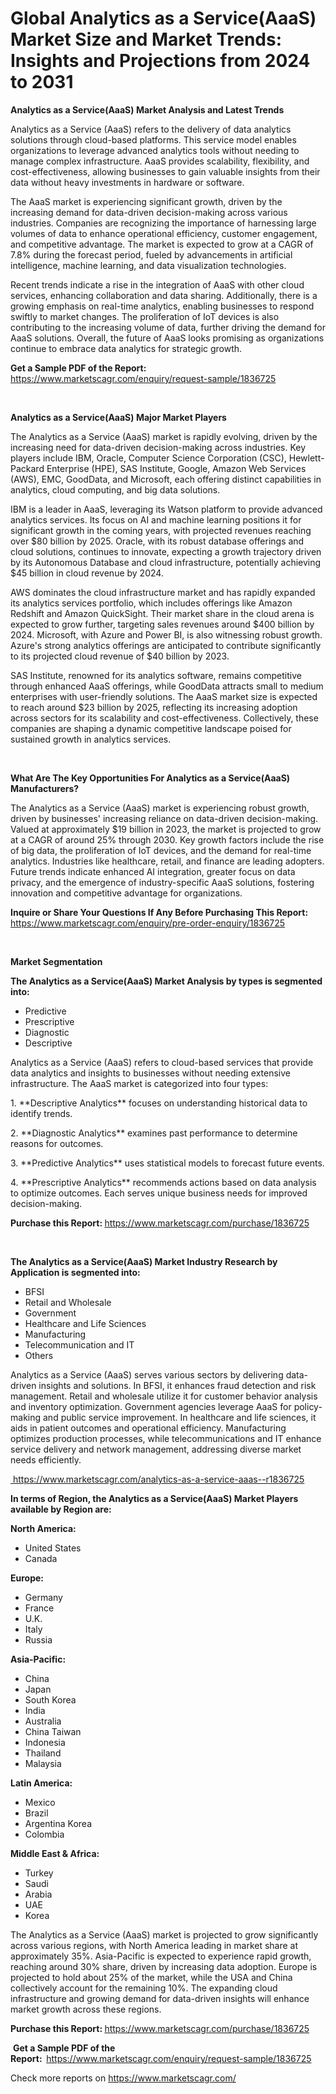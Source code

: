 <p><h1>Global Analytics as a Service(AaaS) Market Size and Market Trends: Insights and Projections from 2024 to 2031</h1></p><p><strong>Analytics as a Service(AaaS) Market Analysis and Latest Trends</strong></p>
<p><p>Analytics as a Service (AaaS) refers to the delivery of data analytics solutions through cloud-based platforms. This service model enables organizations to leverage advanced analytics tools without needing to manage complex infrastructure. AaaS provides scalability, flexibility, and cost-effectiveness, allowing businesses to gain valuable insights from their data without heavy investments in hardware or software.</p><p>The AaaS market is experiencing significant growth, driven by the increasing demand for data-driven decision-making across various industries. Companies are recognizing the importance of harnessing large volumes of data to enhance operational efficiency, customer engagement, and competitive advantage. The market is expected to grow at a CAGR of 7.8% during the forecast period, fueled by advancements in artificial intelligence, machine learning, and data visualization technologies.</p><p>Recent trends indicate a rise in the integration of AaaS with other cloud services, enhancing collaboration and data sharing. Additionally, there is a growing emphasis on real-time analytics, enabling businesses to respond swiftly to market changes. The proliferation of IoT devices is also contributing to the increasing volume of data, further driving the demand for AaaS solutions. Overall, the future of AaaS looks promising as organizations continue to embrace data analytics for strategic growth.</p></p>
<p><strong>Get a Sample PDF of the Report:&nbsp;</strong> <a href="https://www.marketscagr.com/enquiry/request-sample/1836725?utm_campaign=1097&utm_medium=2&utm_source=Github&utm_content=ia&utm_term=31122024&utm_id=analytics-as-a-serviceaaas">https://www.marketscagr.com/enquiry/request-sample/1836725</a></p>
<p>&nbsp;</p>
<p><strong>Analytics as a Service(AaaS) Major Market Players</strong></p>
<p><p>The Analytics as a Service (AaaS) market is rapidly evolving, driven by the increasing need for data-driven decision-making across industries. Key players include IBM, Oracle, Computer Science Corporation (CSC), Hewlett-Packard Enterprise (HPE), SAS Institute, Google, Amazon Web Services (AWS), EMC, GoodData, and Microsoft, each offering distinct capabilities in analytics, cloud computing, and big data solutions.</p><p>IBM is a leader in AaaS, leveraging its Watson platform to provide advanced analytics services. Its focus on AI and machine learning positions it for significant growth in the coming years, with projected revenues reaching over $80 billion by 2025. Oracle, with its robust database offerings and cloud solutions, continues to innovate, expecting a growth trajectory driven by its Autonomous Database and cloud infrastructure, potentially achieving $45 billion in cloud revenue by 2024.</p><p>AWS dominates the cloud infrastructure market and has rapidly expanded its analytics services portfolio, which includes offerings like Amazon Redshift and Amazon QuickSight. Their market share in the cloud arena is expected to grow further, targeting sales revenues around $400 billion by 2024. Microsoft, with Azure and Power BI, is also witnessing robust growth. Azure's strong analytics offerings are anticipated to contribute significantly to its projected cloud revenue of $40 billion by 2023.</p><p>SAS Institute, renowned for its analytics software, remains competitive through enhanced AaaS offerings, while GoodData attracts small to medium enterprises with user-friendly solutions. The AaaS market size is expected to reach around $23 billion by 2025, reflecting its increasing adoption across sectors for its scalability and cost-effectiveness. Collectively, these companies are shaping a dynamic competitive landscape poised for sustained growth in analytics services.</p></p>
<p>&nbsp;</p>
<p><strong>What Are The Key Opportunities For Analytics as a Service(AaaS) Manufacturers?</strong></p>
<p><p>The Analytics as a Service (AaaS) market is experiencing robust growth, driven by businesses' increasing reliance on data-driven decision-making. Valued at approximately $19 billion in 2023, the market is projected to grow at a CAGR of around 25% through 2030. Key growth factors include the rise of big data, the proliferation of IoT devices, and the demand for real-time analytics. Industries like healthcare, retail, and finance are leading adopters. Future trends indicate enhanced AI integration, greater focus on data privacy, and the emergence of industry-specific AaaS solutions, fostering innovation and competitive advantage for organizations.</p></p>
<p><strong>Inquire or Share Your Questions If Any Before Purchasing This Report:</strong> <a href="https://www.marketscagr.com/enquiry/pre-order-enquiry/1836725?utm_campaign=1097&utm_medium=2&utm_source=Github&utm_content=ia&utm_term=31122024&utm_id=analytics-as-a-serviceaaas">https://www.marketscagr.com/enquiry/pre-order-enquiry/1836725</a></p>
<p>&nbsp;</p>
<p><strong>Market Segmentation</strong></p>
<p><strong>The Analytics as a Service(AaaS) Market Analysis by types is segmented into:</strong></p>
<p><ul><li>Predictive</li><li>Prescriptive</li><li>Diagnostic</li><li>Descriptive</li></ul></p>
<p><p>Analytics as a Service (AaaS) refers to cloud-based services that provide data analytics and insights to businesses without needing extensive infrastructure. The AaaS market is categorized into four types: </p><p>1. **Descriptive Analytics** focuses on understanding historical data to identify trends.</p><p>2. **Diagnostic Analytics** examines past performance to determine reasons for outcomes.</p><p>3. **Predictive Analytics** uses statistical models to forecast future events.</p><p>4. **Prescriptive Analytics** recommends actions based on data analysis to optimize outcomes. Each serves unique business needs for improved decision-making.</p></p>
<p><strong>Purchase this Report:&nbsp;</strong><a href="https://www.marketscagr.com/purchase/1836725?utm_campaign=1097&utm_medium=2&utm_source=Github&utm_content=ia&utm_term=31122024&utm_id=analytics-as-a-serviceaaas">https://www.marketscagr.com/purchase/1836725</a></p>
<p>&nbsp;</p>
<p><strong>The Analytics as a Service(AaaS) Market Industry Research by Application is segmented into:</strong></p>
<p><ul><li>BFSI</li><li>Retail and Wholesale</li><li>Government</li><li>Healthcare and Life Sciences</li><li>Manufacturing</li><li>Telecommunication and IT</li><li>Others</li></ul></p>
<p><p>Analytics as a Service (AaaS) serves various sectors by delivering data-driven insights and solutions. In BFSI, it enhances fraud detection and risk management. Retail and wholesale utilize it for customer behavior analysis and inventory optimization. Government agencies leverage AaaS for policy-making and public service improvement. In healthcare and life sciences, it aids in patient outcomes and operational efficiency. Manufacturing optimizes production processes, while telecommunications and IT enhance service delivery and network management, addressing diverse market needs efficiently.</p></p>
<p><a href="https://www.marketscagr.com/analytics-as-a-service-aaas--r1836725?utm_campaign=1097&utm_medium=2&utm_source=Github&utm_content=ia&utm_term=31122024&utm_id=analytics-as-a-serviceaaas">&nbsp;https://www.marketscagr.com/analytics-as-a-service-aaas--r1836725</a></p>
<p><strong>In terms of Region, the Analytics as a Service(AaaS) Market Players available by Region are:</strong></p>
<p>
    <p> <strong> North America: </strong>
        <ul>
            <li>United States</li>
            <li>Canada</li>
        </ul>
        </p> 
    <p> <strong> Europe: </strong>
        <ul>
            <li>Germany</li>
            <li>France</li>
            <li>U.K.</li>
            <li>Italy</li>
            <li>Russia</li>
        </ul>
        </p> 
    <p> <strong> Asia-Pacific: </strong>
        <ul>
            <li>China</li>
            <li>Japan</li>
            <li>South Korea</li>
            <li>India</li>
            <li>Australia</li>
            <li>China Taiwan</li>
            <li>Indonesia</li>
            <li>Thailand</li>
            <li>Malaysia</li>
        </ul>
        </p> 
    <p> <strong> Latin America: </strong>
        <ul>
            <li>Mexico</li>
            <li>Brazil</li>
            <li>Argentina Korea</li>
            <li>Colombia</li>
        </ul>
        </p> 
    <p> <strong> Middle East & Africa: </strong>
        <ul>
            <li>Turkey</li>
            <li>Saudi</li>
            <li>Arabia</li>
            <li>UAE</li>
            <li>Korea</li>
        </ul>
    </p>
    </p>
<p><p>The Analytics as a Service (AaaS) market is projected to grow significantly across various regions, with North America leading in market share at approximately 35%. Asia-Pacific is expected to experience rapid growth, reaching around 30% share, driven by increasing data adoption. Europe is projected to hold about 25% of the market, while the USA and China collectively account for the remaining 10%. The expanding cloud infrastructure and growing demand for data-driven insights will enhance market growth across these regions.</p></p>
<p><strong>Purchase this Report: </strong><a href="https://www.marketscagr.com/purchase/1836725?utm_campaign=1097&utm_medium=2&utm_source=Github&utm_content=ia&utm_term=31122024&utm_id=analytics-as-a-serviceaaas">https://www.marketscagr.com/purchase/1836725</a></p>
<p>&nbsp;<strong>Get a Sample PDF of the Report:&nbsp;&nbsp;</strong><a href="https://www.marketscagr.com/enquiry/request-sample/1836725?utm_campaign=1097&utm_medium=2&utm_source=Github&utm_content=ia&utm_term=31122024&utm_id=analytics-as-a-serviceaaas">https://www.marketscagr.com/enquiry/request-sample/1836725</a></p>
<p><strong></strong></p>
<p>Check more reports on <a href="https://www.marketscagr.com/?utm_campaign=1097&utm_medium=2&utm_source=Github&utm_content=ia&utm_term=31122024&utm_id=analytics-as-a-serviceaaas">https://www.marketscagr.com/</a></p>